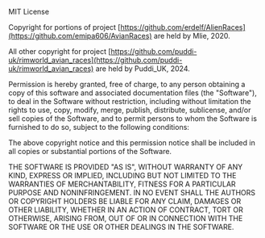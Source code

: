 MIT License

Copyright for portions of project [https://github.com/erdelf/AlienRaces](https://github.com/emipa606/AvianRaces) are held by Mlie, 2020. 

All other copyright for project [https://github.com/puddi-uk/rimworld_avian_races](https://github.com/puddi-uk/rimworld_avian_races) are held by Puddi_UK, 2024.

Permission is hereby granted, free of charge, to any person obtaining a copy
of this software and associated documentation files (the "Software"), to deal
in the Software without restriction, including without limitation the rights
to use, copy, modify, merge, publish, distribute, sublicense, and/or sell
copies of the Software, and to permit persons to whom the Software is
furnished to do so, subject to the following conditions:

The above copyright notice and this permission notice shall be included in all
copies or substantial portions of the Software.

THE SOFTWARE IS PROVIDED "AS IS", WITHOUT WARRANTY OF ANY KIND, EXPRESS OR
IMPLIED, INCLUDING BUT NOT LIMITED TO THE WARRANTIES OF MERCHANTABILITY,
FITNESS FOR A PARTICULAR PURPOSE AND NONINFRINGEMENT. IN NO EVENT SHALL THE
AUTHORS OR COPYRIGHT HOLDERS BE LIABLE FOR ANY CLAIM, DAMAGES OR OTHER
LIABILITY, WHETHER IN AN ACTION OF CONTRACT, TORT OR OTHERWISE, ARISING FROM,
OUT OF OR IN CONNECTION WITH THE SOFTWARE OR THE USE OR OTHER DEALINGS IN THE
SOFTWARE.
